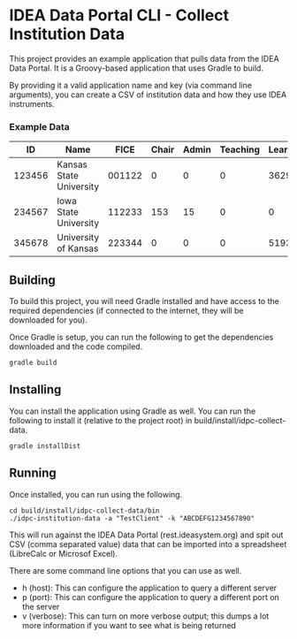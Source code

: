 # IDEA Data Portal CLI - Collect Institution Data

This project provides an example application that pulls data from the IDEA Data Portal. It is a
Groovy-based application that uses Gradle to build.

By providing it a valid application name and key (via command line arguments), you can create a CSV
of institution data and how they use IDEA instruments.

### Example Data

ID     | Name                    | FICE    | Chair | Admin | Teaching | Learning | Diagnostic
-------|-------------------------|---------|-------|-------|----------|----------|-----------
123456 | Kansas State University | 001122  | 0     | 0     | 0        | 3629     | 2508
234567 | Iowa State University   | 112233  | 153   | 15    | 0        | 0        | 0
345678 | University of Kansas    | 223344  | 0     | 0     | 0        | 51934    | 7395

## Building

To build this project, you will need Gradle installed and have access to the required dependencies (if connected to the
internet, they will be downloaded for you).

Once Gradle is setup, you can run the following to get the dependencies downloaded and the code compiled.
```
gradle build
```

## Installing

You can install the application using Gradle as well. You can run the following to install it (relative to the project root)
in build/install/idpc-collect-data.
```
gradle installDist
```

## Running

Once installed, you can run using the following.
```
cd build/install/idpc-collect-data/bin
./idpc-institution-data -a "TestClient" -k "ABCDEFG1234567890"
```
This will run against the IDEA Data Portal (rest.ideasystem.org) and spit out CSV (comma separated value) data that can
be imported into a spreadsheet (LibreCalc or Microsof Excel).

There are some command line options that you can use as well.
- h (host): This can configure the application to query a different server
- p (port): This can configure the application to query a different port on the server
- v (verbose): This can turn on more verbose output; this dumps a lot more information if you want to see what is being returned